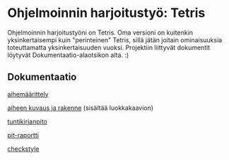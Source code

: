 # Ohjelmoinnin harjoitustyö: Tetris

Ohjelmoinnin harjoitustyöni on Tetris. Oma versioni on kuitenkin yksinkertaisempi kuin "perinteinen" Tetris, sillä jätän joitain ominaisuuksia toteuttamatta yksinkertaisuuden vuoksi. Projektiin liittyvät dokumentit löytyvät Dokumentaatio-alaotsikon alta. :)

## Dokumentaatio
[aihemäärittely](/dokumentaatio/aihemaarittely.md)

[aiheen kuvaus ja rakenne](/dokumentaatio/aiheenKuvausJaRakenne.md) (sisältää luokkakaavion)

[tuntikirjanpito](/dokumentaatio/tuntikirjanpito.md)

[pit-raportti](https://htmlpreview.github.io/?https://github.com/Mamelukki/MamelukinTetris/blob/master/dokumentaatio/pit/201702051336/index.html)

[checkstyle](/home/salmisar/Javalabra2017/Tetris/target/site/checkstyle.html)
